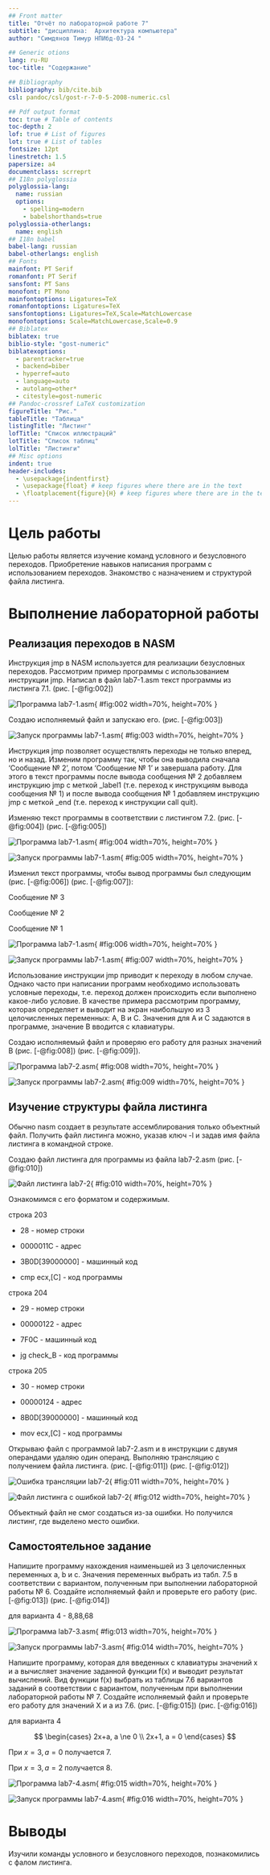 ```yaml
---
## Front matter
title: "Отчёт по лабораторной работе 7"
subtitle: "дисциплина:	Архитектура компьютера"
author: "Симдянов Тимур НПИбд-03-24 "

## Generic otions
lang: ru-RU
toc-title: "Содержание"

## Bibliography
bibliography: bib/cite.bib
csl: pandoc/csl/gost-r-7-0-5-2008-numeric.csl

## Pdf output format
toc: true # Table of contents
toc-depth: 2
lof: true # List of figures
lot: true # List of tables
fontsize: 12pt
linestretch: 1.5
papersize: a4
documentclass: scrreprt
## I18n polyglossia
polyglossia-lang:
  name: russian
  options:
	- spelling=modern
	- babelshorthands=true
polyglossia-otherlangs:
  name: english
## I18n babel
babel-lang: russian
babel-otherlangs: english
## Fonts
mainfont: PT Serif
romanfont: PT Serif
sansfont: PT Sans
monofont: PT Mono
mainfontoptions: Ligatures=TeX
romanfontoptions: Ligatures=TeX
sansfontoptions: Ligatures=TeX,Scale=MatchLowercase
monofontoptions: Scale=MatchLowercase,Scale=0.9
## Biblatex
biblatex: true
biblio-style: "gost-numeric"
biblatexoptions:
  - parentracker=true
  - backend=biber
  - hyperref=auto
  - language=auto
  - autolang=other*
  - citestyle=gost-numeric
## Pandoc-crossref LaTeX customization
figureTitle: "Рис."
tableTitle: "Таблица"
listingTitle: "Листинг"
lofTitle: "Список иллюстраций"
lotTitle: "Список таблиц"
lolTitle: "Листинги"
## Misc options
indent: true
header-includes:
  - \usepackage{indentfirst}
  - \usepackage{float} # keep figures where there are in the text
  - \floatplacement{figure}{H} # keep figures where there are in the text
---
```


# Цель работы

Целью работы является изучение команд условного и безусловного переходов. Приобретение навыков написания программ с использованием переходов. Знакомство с назначением и структурой файла листинга.

# Выполнение лабораторной работы

## Реализация переходов в NASM

Инструкция jmp в NASM используется для реализации безусловных переходов. Рассмотрим пример программы с использованием инструкции jmp.
Написал в файл lab7-1.asm текст программы из листинга 7.1. (рис. [-@fig:002])

![Программа lab7-1.asm](image/02.png){ #fig:002 width=70%, height=70% }

Создаю исполняемый файл и запускаю его. (рис. [-@fig:003])

![Запуск программы lab7-1.asm](image/03.png){ #fig:003 width=70%, height=70% }

Инструкция jmp позволяет осуществлять переходы не только вперед, но и назад. 
Изменим программу так, чтобы она выводила сначала ‘Сообщение № 2’, потом ‘Сообщение № 1’ и завершала работу. 
Для этого в текст программы после вывода сообщения № 2 добавляем инструкцию jmp с меткой _label1 (т.е. переход к инструкциям вывода сообщения № 1) и после вывода сообщения № 1 добавляем инструкцию jmp с меткой _end 
(т.е. переход к инструкции call quit). 

Изменяю текст программы в соответствии с листингом 7.2. (рис. [-@fig:004]) (рис. [-@fig:005])

![Программа lab7-1.asm](image/03.png){ #fig:004 width=70%, height=70% }

![Запуск программы lab7-1.asm](image/04.png){ #fig:005 width=70%, height=70% }

Изменил текст программы, чтобы вывод программы был следующим (рис. [-@fig:006]) (рис. [-@fig:007]):

Сообщение № 3 

Сообщение № 2 

Сообщение № 1


![Программа lab7-1.asm](image/06.png){ #fig:006 width=70%, height=70% }

![Запуск программы lab7-1.asm](image/07.png){ #fig:007 width=70%, height=70% }

Использование инструкции jmp приводит к переходу в любом случае. 
Однако часто при написании программ необходимо использовать условные переходы, 
т.е. переход должен происходить если выполнено какое-либо условие. 
В качестве примера рассмотрим программу, которая определяет и выводит на экран наибольшую из 3 целочисленных переменных: A, B и C. 
Значения для A и C задаются в программе, значение B вводится с клавиатуры. 

Создаю исполняемый файл и проверяю его работу для разных значений B (рис. [-@fig:008]) (рис. [-@fig:009]).

![Программа lab7-2.asm](image/08.png){ #fig:008 width=70%, height=70% }

![Запуск программы lab7-2.asm](image/09.png){ #fig:009 width=70%, height=70% }

## Изучение структуры файла листинга

Обычно nasm создает в результате ассемблирования только объектный файл. 
Получить файл листинга можно, указав ключ -l и задав имя файла листинга в командной строке. 

Создаю файл листинга для программы из файла lab7-2.asm (рис. [-@fig:010])

![Файл листинга lab7-2](image/10.png){ #fig:010 width=70%, height=70% }

Ознакомимся с его форматом и содержимым. 

строка 203

* 28 - номер строки

* 0000011C - адрес

* 3B0D[39000000] - машинный код

* cmp ecx,[C] - код программы

строка 204

* 29 - номер строки

* 00000122 - адрес

* 7F0C - машинный код

* jg check_B - код программы

строка 205

* 30 - номер строки

* 00000124 - адрес

* 8B0D[39000000] - машинный код

* mov ecx,[C]  - код программы

Открываю файл с программой lab7-2.asm и в инструкции с двумя операндами удаляю один операнд. 
Выполняю трансляцию с получением файла листинга. (рис. [-@fig:011]) (рис. [-@fig:012])

![Ошибка трансляции lab7-2](image/11.png){ #fig:011 width=70%, height=70% }

![Файл листинга с ошибкой lab7-2](image/12.png){ #fig:012 width=70%, height=70% }

Объектный файл не смог создаться из-за ошибки. Но получился листинг, где выделено место ошибки.

## Самостоятельное задание

Напишите программу нахождения наименьшей из 3 целочисленных переменных a, b и c. 
Значения переменных выбрать из табл. 7.5 в соответствии с вариантом, полученным при выполнении лабораторной работы № 6.
Создайте исполняемый файл и проверьте его работу (рис. [-@fig:013]) (рис. [-@fig:014])

для варианта 4 - 8,88,68

![Программа lab7-3.asm](image/13.png){ #fig:013 width=70%, height=70% }

![Запуск программы lab7-3.asm](image/14.png){ #fig:014 width=70%, height=70% }

Напишите программу, которая для введенных с клавиатуры значений x и a вычисляет значение заданной функции f(x) и выводит результат вычислений. 
Вид функции f(x) выбрать из таблицы 7.6 вариантов заданий в соответствии с вариантом, полученным при выполнении лабораторной работы № 7. 
Создайте исполняемый файл и проверьте его работу для значений X и a из 7.6. (рис. [-@fig:015]) (рис. [-@fig:016])

для варианта 4

$$
 \begin{cases}
	2x+a, a \ne 0
	\\   
	2x+1, a = 0
 \end{cases}
$$

При $x=3, a=0$ получается 7.

При $x=3, a=2$ получается 8.

![Программа lab7-4.asm](image/15.png){ #fig:015 width=70%, height=70% }

![Запуск программы lab7-4.asm](image/16.png){ #fig:016 width=70%, height=70% }

# Выводы

Изучили команды условного и безусловного переходов, познакомились с фалом листинга.